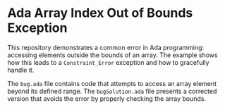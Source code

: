 # Ada Array Index Out of Bounds Exception

This repository demonstrates a common error in Ada programming: accessing elements outside the bounds of an array.  The example shows how this leads to a `Constraint_Error` exception and how to gracefully handle it.

The `bug.ada` file contains code that attempts to access an array element beyond its defined range. The `bugSolution.ada` file presents a corrected version that avoids the error by properly checking the array bounds.